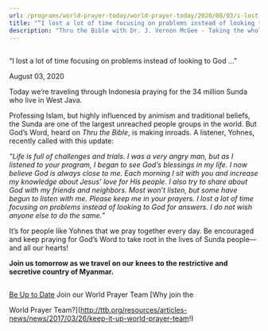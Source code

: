 ```yaml
---
url: /programs/world-prayer-today/world-prayer-today/2020/08/03/i-lost-a-lot-of-time-focusing-on-problems-instead-of-looking-to-god
title: "“I lost a lot of time focusing on problems instead of looking to God …”"
description: "Thru the Bible with Dr. J. Vernon McGee - Taking the whole Word to the whole world"
---
```







## 
 “I lost a lot of time focusing on problems instead of looking to God …”


August 03, 2020




Today we’re traveling through Indonesia praying for the 34 million Sunda who live in West Java. 

Professing Islam, but highly influenced by animism and traditional beliefs, the Sunda are one of the largest unreached people groups in the world. But God’s Word, heard on *Thru the Bible*, is making inroads. A listener, Yohnes, recently called with this update:  
  
*“Life is full of challenges and trials. I was a very angry man, but as I listened to your program, I began to see God’s blessings in my life. I now believe God is always close to me. Each morning I sit with you and increase my knowledge about Jesus’ love for His people. I also try to share about God with my friends and neighbors. Most won’t listen, but some have begun to listen with me. Please keep me in your prayers. I lost a lot of time focusing on problems instead of looking to God for answers. I do not wish anyone else to do the same.”*

It’s for people like Yohnes that we pray together every day. Be encouraged and keep praying for God’s Word to take root in the lives of Sunda people—and all our hearts!

**Join us tomorrow as we travel on our knees to the restrictive and secretive country of Myanmar.**







## 




[Be Up to Date](http://feeds.feedburner.com/WorldPrayerToday "World Prayer Today RSS Feed")
Join our World Prayer Team
[Why join the  

World Prayer Team?](http://ttb.org/resources/articles-news/news/2017/03/26/keep-it-up-world-prayer-team!)




